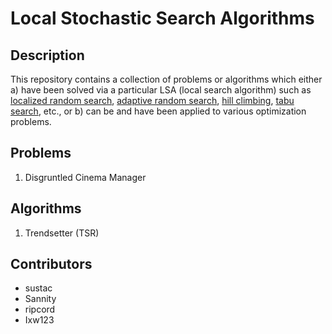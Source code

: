 # Local Stochastic Search Algorithms

## Description
This repository contains a collection of problems or algorithms which either a) have been solved via a particular LSA (local search algorithm) such as [localized random search](http://www.cleveralgorithms.com/nature-inspired/stochastic/random_search.html), [adaptive random search](http://www.cleveralgorithms.com/nature-inspired/stochastic/adaptive_random_search.html), [hill climbing](http://www.cleveralgorithms.com/nature-inspired/stochastic/hill_climbing_search.html), [tabu search](http://www.cleveralgorithms.com/nature-inspired/stochastic/tabu_search.html), etc., or b) can be and have been applied to various optimization problems. 

## Problems
1. Disgruntled Cinema Manager

## Algorithms
1. Trendsetter (TSR)

## Contributors

* sustac
* Sannity
* ripcord
* Ixw123
